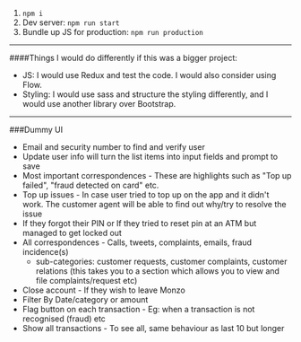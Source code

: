 1. `npm i`
2. Dev server: `npm run start`
3. Bundle up JS for production: `npm run production`

---
####Things I would do differently if this was a bigger project:
- JS: I would use Redux and test the code. I would also consider using Flow.
- Styling: I would use sass and structure the styling differently, and I would use another library over Bootstrap.

---
###Dummy UI
- Email and security number to find and verify user
- Update user info will turn the list items into input fields and prompt to save
- Most important correspondences - These are highlights such as "Top up failed", "fraud detected on card" etc.
- Top up issues - In case user tried to top up on the app and it didn't work. The customer agent will be able to find out why/try to resolve the issue
- If they forgot their PIN or If they tried to reset pin at an ATM but managed to get locked out 
- All correspondences - Calls, tweets, complaints, emails, fraud incidence(s)
  - sub-categories: customer requests, customer complaints, customer relations (this takes you to a section which allows you to view and file complaints/request etc)
- Close account - If they wish to leave Monzo
- Filter By Date/category or amount
- Flag button on each transaction - Eg: when a transaction is not recognised (fraud) etc
- Show all transactions - To see all, same behaviour as last 10 but longer
